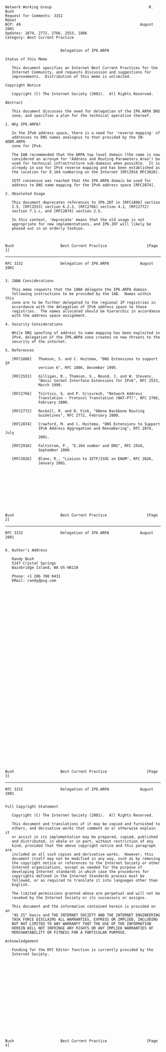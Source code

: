     Network Working Group                                            R. Bush
    Request for Comments: 3152                                         RGnet
    BCP: 49                                                      August 2001
    Updates: 2874, 2772, 2766, 2553, 1886
    Category: Best Current Practice


                             Delegation of IP6.ARPA

    Status of this Memo

       This document specifies an Internet Best Current Practices for the
       Internet Community, and requests discussion and suggestions for
       improvements.  Distribution of this memo is unlimited.

    Copyright Notice

       Copyright (C) The Internet Society (2001).  All Rights Reserved.

    Abstract

       This document discusses the need for delegation of the IP6.ARPA DNS
       zone, and specifies a plan for the technical operation thereof.

    1. Why IP6.ARPA?

       In the IPv6 address space, there is a need for 'reverse mapping' of
       addresses to DNS names analogous to that provided by the IN-ADDR.ARPA
       zone for IPv4.

       The IAB recommended that the ARPA top level domain (the name is now
       considered an acronym for "Address and Routing Parameters Area") be
       used for technical infrastructure sub-domains when possible.  It is
       already in use for IPv4 reverse mapping and has been established as
       the location for E.164 numbering on the Internet [RFC2916 RFC3026].

       IETF consensus was reached that the IP6.ARPA domain be used for
       address to DNS name mapping for the IPv6 address space [RFC2874].

    2. Obsoleted Usage

       This document deprecates references to IP6.INT in [RFC1886] section
       2.5, [RFC2553] section 6.2.3, [RFC2766] section 4.1, [RFC2772]
       section 7.1.c, and [RFC2874] section 2.5.

       In this context, 'deprecate' means that the old usage is not
       appropriate for new implementations, and IP6.INT will likely be
       phased out in an orderly fashion.



    Bush                     Best Current Practice                  [Page 1]

------------------------------------------------------------------------

``` newpage
RFC 3152                 Delegation of IP6.ARPA              August 2001


3. IANA Considerations

   This memo requests that the IANA delegate the IP6.ARPA domain
   following instructions to be provided by the IAB.  Names within this
   zone are to be further delegated to the regional IP registries in
   accordance with the delegation of IPv6 address space to those
   registries.  The names allocated should be hierarchic in accordance
   with the address space assignment.

4. Security Considerations

   While DNS spoofing of address to name mapping has been exploited in
   IPv4, delegation of the IP6.ARPA zone creates no new threats to the
   security of the internet.

5. References

   [RFC1886]   Thomson, S. and C. Huitema, "DNS Extensions to support IP
               version 6", RFC 1886, December 1995.

   [RFC2553]   Gilligan, R., Thomson, S., Bound, J. and W. Stevens,
               "Basic Socket Interface Extensions for IPv6", RFC 2553,
               March 1999.

   [RFC2766]   Tsirtsis, G. and P. Srisuresh, "Network Address
               Translation - Protocol Translation (NAT-PT)", RFC 2766,
               February 2000.

   [RFC2772]   Rockell, R. and R. Fink, "6Bone Backbone Routing
               Guidelines", RFC 2772, February 2000.

   [RFC2874]   Crawford, M. and C. Huitema, "DNS Extensions to Support
               IPv6 Address Aggregation and Renumbering", RFC 2874, July
               2001.

   [RFC2916]   Faltstrom, P., "E.164 number and DNS", RFC 2916,
               September 2000.

   [RFC3026]   Blane, R., "Liaison to IETF/ISOC on ENUM", RFC 3026,
               January 2001.











Bush                     Best Current Practice                  [Page 2]
```

------------------------------------------------------------------------

``` newpage
RFC 3152                 Delegation of IP6.ARPA              August 2001


6. Author's Address

   Randy Bush
   5147 Crystal Springs
   Bainbridge Island, WA US-98110

   Phone: +1 206 780 0431
   EMail: randy@psg.com











































Bush                     Best Current Practice                  [Page 3]
```

------------------------------------------------------------------------

``` newpage
RFC 3152                 Delegation of IP6.ARPA              August 2001


Full Copyright Statement

   Copyright (C) The Internet Society (2001).  All Rights Reserved.

   This document and translations of it may be copied and furnished to
   others, and derivative works that comment on or otherwise explain it
   or assist in its implementation may be prepared, copied, published
   and distributed, in whole or in part, without restriction of any
   kind, provided that the above copyright notice and this paragraph are
   included on all such copies and derivative works.  However, this
   document itself may not be modified in any way, such as by removing
   the copyright notice or references to the Internet Society or other
   Internet organizations, except as needed for the purpose of
   developing Internet standards in which case the procedures for
   copyrights defined in the Internet Standards process must be
   followed, or as required to translate it into languages other than
   English.

   The limited permissions granted above are perpetual and will not be
   revoked by the Internet Society or its successors or assigns.

   This document and the information contained herein is provided on an
   "AS IS" basis and THE INTERNET SOCIETY AND THE INTERNET ENGINEERING
   TASK FORCE DISCLAIMS ALL WARRANTIES, EXPRESS OR IMPLIED, INCLUDING
   BUT NOT LIMITED TO ANY WARRANTY THAT THE USE OF THE INFORMATION
   HEREIN WILL NOT INFRINGE ANY RIGHTS OR ANY IMPLIED WARRANTIES OF
   MERCHANTABILITY OR FITNESS FOR A PARTICULAR PURPOSE.

Acknowledgement

   Funding for the RFC Editor function is currently provided by the
   Internet Society.



















Bush                     Best Current Practice                  [Page 4]
```
